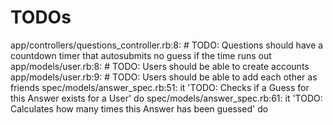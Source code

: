 # TODOs

app/controllers/questions_controller.rb:8: # TODO: Questions should have a countdown timer that autosubmits no guess if the time runs out
app/models/user.rb:8: # TODO: Users should be able to create accounts
app/models/user.rb:9: # TODO: Users should be able to add each other as friends
spec/models/answer_spec.rb:51: it 'TODO: Checks if a Guess for this Answer exists for a User' do
spec/models/answer_spec.rb:61: it 'TODO: Calculates how many times this Answer has been guessed' do